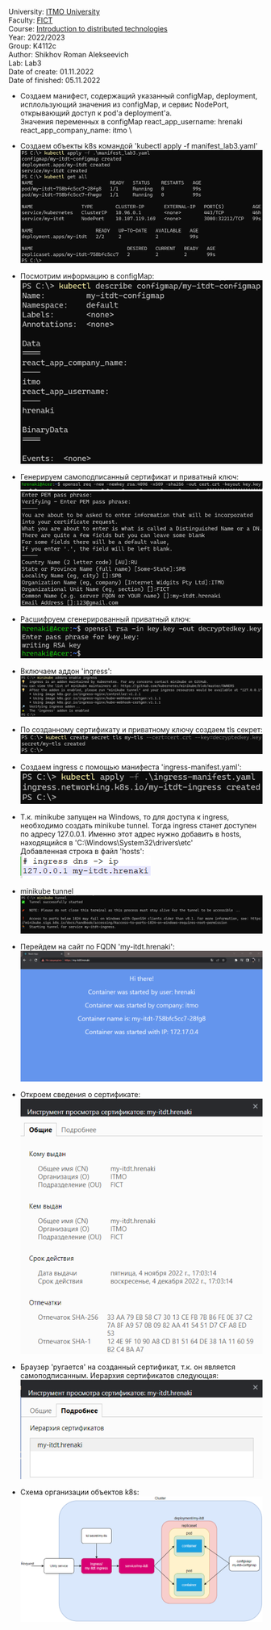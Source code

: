 University: [ITMO University](https://itmo.ru/ru/) \
Faculty: [FICT](https://fict.itmo.ru) \
Course: [Introduction to distributed technologies](https://github.com/itmo-ict-faculty/introduction-to-distributed-technologies) \
Year: 2022/2023 \
Group: K4112c \
Author: Shikhov Roman Alekseevich \
Lab: Lab3 \
Date of create: 01.11.2022 \
Date of finished: 05.11.2022

- Создаем манифест, содержащий указанный configMap, deployment, исплользующий значения из configMap, и сервис NodePort, открывающий доступ к pod'a deployment'a. \
Значения переменных в configMap
react_app_username: hrenaki \
react_app_company_name: itmo \

- Создаем объекты k8s командой 'kubectl apply -f manifest_lab3.yaml' \
![kubectl_apply-objects](images/kubectl_apply-objects.png)

- Посмотрим информацию в configMap:\
![kubectl_describe-configmap](images/kubectl_describe-configmap.png)

- Генерируем самоподписанный сертификат и приватный ключ:\
![openssl_cert-and-key](images/openssl_cert-and-key.png)
![openssl_cert-and-key2](images/openssl_cert-and-key2.png)

- Расшифруем сгенерированный приватный ключ:\
![openssl_decrypt-key](images/openssl_decrypt-key.png)

- Включаем аддон 'ingress':\
![minikube_enable-ingress](images/minikube_enable-ingress.png)

- По созданному сертификату и приватному ключу создаем tls секрет:\
![kubectl_create-secret](images/kubectl_create-secret.png)

- Создаем ingress с помощью манифеста 'ingress-manifest.yaml':\
![kubectl_ingress](images/kubectl_ingress.png)

- Т.к. minikube запущен на Windows, то для доступа к ingress, необходимо создать minikube tunnel. Тогда ingress станет доступен по адресу 127.0.0.1. Именно этот адрес нужно добавить в hosts, находящийся в 'C:\Windows\System32\drivers\etc'\
Добавленная строка в файл 'hosts':\
![hosts-content](images/hosts-content.png)

- minikube tunnel\
![minikube_tunnel](images/minikube_tunnel.png)

- Перейдем на сайт по FQDN 'my-itdt.hrenaki':\
![site](images/site.png)

- Откроем сведения о сертификате:\
![cert](images/cert.png)

- Браузер 'ругается' на созданный сертификат, т.к. он является самоподписанным. Иерархия сертификатов следующая:\
![cert-hierarchy](images/hierarchy.png)

- Схема организации объектов k8s:\
![objects](images/object-scheme.png)
